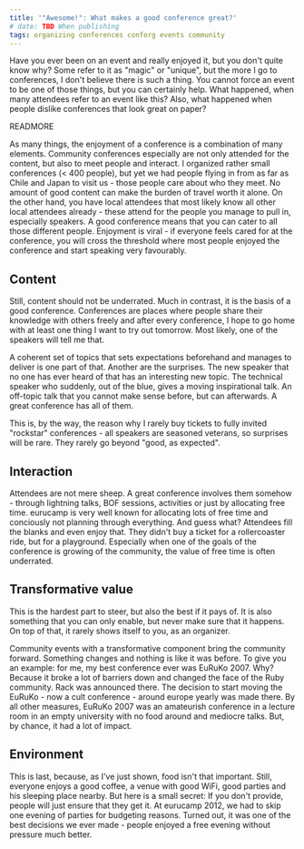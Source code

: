 ```yaml
---
title: '"Awesome!": What makes a good conference great?'
# date: TBD When publishing
tags: organizing conferences conforg events community
---
```


Have you ever been on an event and really enjoyed it, but you don't quite know why? Some refer to it as "magic" or "unique", but the more I go to conferences, I don't believe there is such a thing. You cannot force an event to be one of those things, but you can certainly help. What happened, when many attendees refer to an event like this? Also, what happened when people dislike conferences that look great on paper?

READMORE

As many things, the enjoyment of a conference is a combination of many elements. Community conferences especially are not only attended for the content, but also to meet people and interact. I organized rather small conferences (< 400 people), but yet we had people flying in from as far as Chile and Japan to visit us - those people care about who they meet. No amount of good content can make the burden of travel worth it alone. On the other hand, you have local attendees that most likely know all other local attendees already - these attend for the people you manage to pull in, especially speakers.
A good conference means that you can cater to all those different people. Enjoyment is viral - if everyone feels cared for at the conference, you will cross the threshold where most people enjoyed the conference and start speaking very favourably.

## Content

Still, content should not be underrated. Much in contrast, it is the basis of a good conference. Conferences are places where people share their knowledge with others freely and after every conference, I hope to go home with at least one thing I want to try out tomorrow. Most likely, one of the speakers will tell me that.

A coherent set of topics that sets expectations beforehand and manages to deliver is one part of that. Another are the surprises. The new speaker that no one has ever heard of that has an interesting new topic. The technical speaker who suddenly, out of the blue, gives a moving inspirational talk. An off-topic talk that you cannot make sense before, but can afterwards. A great conference has all of them.

This is, by the way, the reason why I rarely buy tickets to fully invited "rockstar" conferences - all speakers are seasoned veterans, so surprises will be rare. They rarely go beyond "good, as expected".

## Interaction

Attendees are not mere sheep. A great conference involves them somehow - through lightning talks, BOF sessions, activities or just by allocating free time. eurucamp is very well known for allocating lots of free time and conciously not planning through everything. And guess what? Attendees fill the blanks and even enjoy that. They didn't buy a ticket for a rollercoaster ride, but for a playground. Especially when one of the goals of the conference is growing of the community, the value of free time is often underrated.

## Transformative value

This is the hardest part to steer, but also the best if it pays of. It is also something that you can only enable, but never make sure that it happens. On top of that, it rarely shows itself to you, as an organizer.

Community events with a transformative component bring the community forward. Something changes and nothing is like it was before. To give you an example: for me, my best conference ever was EuRuKo 2007. Why? Because it broke a lot of barriers down and changed the face of the Ruby community. Rack was announced there. The decision to start moving the EuRuKo - now a cult conference - around europe yearly was made there. By all other measures, EuRuKo 2007 was an amateurish conference in a lecture room in an empty university with no food around and mediocre talks. But, by chance, it had a lot of impact.

## Environment

This is last, because, as I've just shown, food isn't that important. Still, everyone enjoys a good coffee, a venue with good WiFi, good parties and his sleeping place nearby. But here is a small secret: If you don't provide, people will just ensure that they get it. At eurucamp 2012, we had to skip one evening of parties for budgeting reasons. Turned out, it was one of the best decisions we ever made - people enjoyed a free evening without pressure much better.